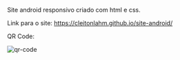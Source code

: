 
Site android responsivo criado com html e css.

Link para o site: https://cleitonlahm.github.io/site-android/

QR Code:


![qr-code](https://user-images.githubusercontent.com/98617966/183912600-2029936d-52a4-4761-84d7-45958b0be7d9.png)
